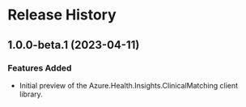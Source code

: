 # Release History

## 1.0.0-beta.1 (2023-04-11)

### Features Added
- Initial preview of the Azure.Health.Insights.ClinicalMatching client library.

